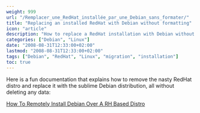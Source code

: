 ```yaml
---
weight: 999
url: "/Remplacer_une_RedHat_installée_par_une_Debian_sans_formater/"
title: "Replacing an installed RedHat with Debian without formatting"
icon: "article"
description: "How to replace a RedHat installation with Debian without formatting the disk or losing data"
categories: ["Debian", "Linux"]
date: "2008-08-31T12:33:00+02:00"
lastmod: "2008-08-31T12:33:00+02:00"
tags: ["Debian", "RedHat", "Linux", "migration", "installation"]
toc: true
---
```


Here is a fun documentation that explains how to remove the nasty RedHat distro and replace it with the sublime Debian distribution, all without deleting any data:

[How To Remotely Install Debian Over A RH Based Distro](/pdf/how_to_remotely_install_debian_over_a_rh_based_distro.pdf)